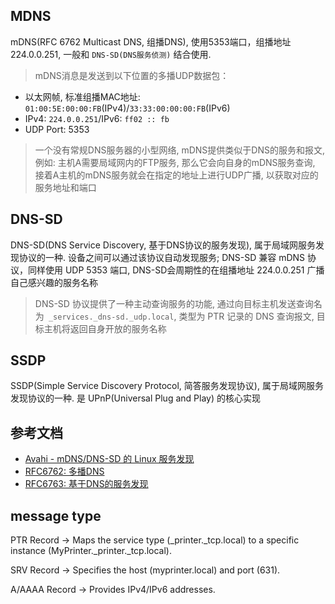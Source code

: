 
## MDNS
mDNS(RFC 6762 Multicast DNS, 组播DNS), 使用5353端口，组播地址 224.0.0.251, 一般和 `DNS-SD(DNS服务侦测)` 结合使用.

> mDNS消息是发送到以下位置的多播UDP数据包：
- 以太网帧, 标准组播MAC地址: `01:00:5E:00:00:FB`(IPv4)/`33:33:00:00:00:FB`(IPv6)
- IPv4: `224.0.0.251`/IPv6: `ff02 :: fb`
- UDP Port: 5353

> 一个没有常规DNS服务器的小型网络, mDNS提供类似于DNS的服务和报文, 例如: 主机A需要局域网内的FTP服务, 那么它会向自身的mDNS服务查询, 接着A主机的mDNS服务就会在指定的地址上进行UDP广播, 以获取对应的服务地址和端口

## DNS-SD
DNS-SD(DNS Service Discovery, 基于DNS协议的服务发现), 属于局域网服务发现协议的一种. 设备之间可以通过该协议自动发现服务; DNS-SD 兼容 mDNS 协议，同样使用 UDP 5353 端口, DNS-SD会周期性的在组播地址 224.0.0.251 广播自己感兴趣的服务名称

> DNS-SD 协议提供了一种主动查询服务的功能, 通过向目标主机发送查询名为` _services._dns-sd._udp.local`, 类型为 PTR 记录的 DNS 查询报文, 目标主机将返回自身开放的服务名称

## SSDP
SSDP(Simple Service Discovery Protocol, 简答服务发现协议), 属于局域网服务发现协议的一种. 是 UPnP(Universal Plug and Play) 的核心实现

## 参考文档

- [Avahi - mDNS/DNS-SD 的 Linux 服务发现](https://github.com/avahi/avahi.git)
- [RFC6762: 多播DNS](https://tools.ietf.org/html/rfc6762)
- [RFC6763: 基于DNS的服务发现](https://tools.ietf.org/html/rfc6763)

## message type
PTR Record → Maps the service type (_printer._tcp.local) to a specific instance (MyPrinter._printer._tcp.local).

SRV Record → Specifies the host (myprinter.local) and port (631).

A/AAAA Record → Provides IPv4/IPv6 addresses.